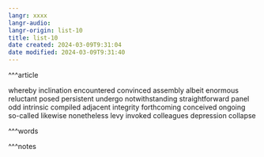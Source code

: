 ```yaml
---
langr: xxxx
langr-audio: 
langr-origin: list-10
title: list-10
date created: 2024-03-09T9:31:04
date modified: 2024-03-09T9:31:40
---
```


^^^article

whereby 
 inclination 
 encountered 
 convinced 
 assembly 
 albeit 
 enormous 
 reluctant 
 posed 
 persistent 
 undergo 
 notwithstanding 
 straightforward 
 panel 
 odd 
 intrinsic 
 compiled 
 adjacent 
 integrity 
 forthcoming 
 conceived 
 ongoing 
 so-called 
 likewise 
 nonetheless 
 levy 
 invoked 
 colleagues 
 depression 
 collapse 


^^^words



^^^notes

